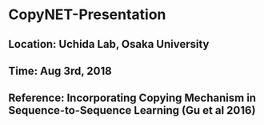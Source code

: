 # CopyNET-Presentation
## Location: Uchida Lab, Osaka University
## Time: Aug 3rd, 2018
## Reference: Incorporating Copying Mechanism in Sequence-to-Sequence Learning (Gu et al 2016)
